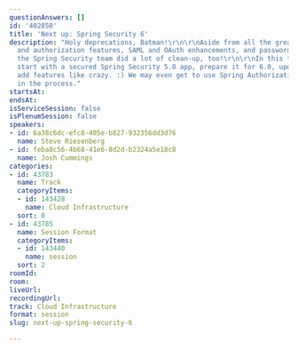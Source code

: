 ```yaml
---
questionAnswers: []
id: '402850'
title: 'Next up: Spring Security 6'
description: "Holy deprecations, Batman!\r\n\r\nAside from all the great native, observability,
  and authorization features, SAML and OAuth enhancements, and password security improvements,
  the Spring Security team did a lot of clean-up, too!\r\n\r\nIn this talk, we'll
  start with a secured Spring Security 5.8 app, prepare it for 6.0, update, and then
  add features like crazy. :) We may even get to use Spring Authorization Server 1.0
  in the process."
startsAt: 
endsAt: 
isServiceSession: false
isPlenumSession: false
speakers:
- id: 6a38c6dc-efc8-405e-b827-932356dd3d76
  name: Steve Riesenberg
- id: feba8c56-4b68-41e6-8d2d-b2324a5e18c8
  name: Josh Cummings
categories:
- id: 43783
  name: Track
  categoryItems:
  - id: 143428
    name: Cloud Infrastructure
  sort: 0
- id: 43785
  name: Session Format
  categoryItems:
  - id: 143440
    name: session
  sort: 2
roomId: 
room: 
liveUrl: 
recordingUrl: 
track: Cloud Infrastructure
format: session
slug: next-up-spring-security-6

---
```

